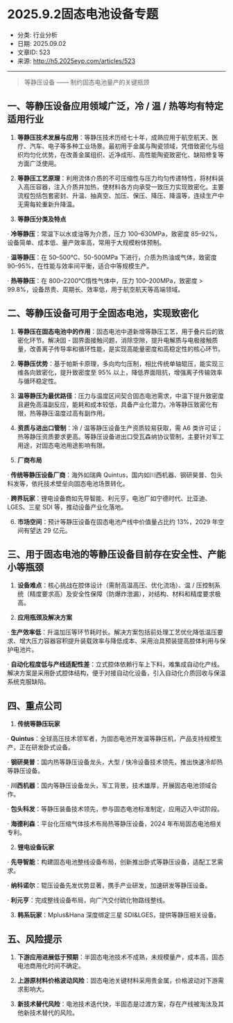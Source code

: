 # 2025.9.2固态电池设备专题

- 分类: 行业分析
- 日期: 2025.09.02
- 文章ID: 523
- 来源: http://h5.2025eyp.com/articles/523

---

> 等静压设备 —— 制约固态电池量产的关键瓶颈

## **一、等静压设备应用领域广泛，冷 / 温 / 热等均有特定适用行业**

1. **等静压技术发展与应用**：等静压技术历经七十年，成熟应用于航空航天、医疗、汽车、电子等多种工业场景。最初用于金属与陶瓷领域，凭借致密化与组织均匀化优势，在改善金属组织、近净成形、高性能陶瓷致密化、缺陷修复等方面广泛使用。

2. **等静压工艺原理**：利用流体介质的不可压缩性与压力均匀传递特性，将材料装入高压容器，注入介质并加热，使材料各方向承受一致压力实现致密化。主要流程包括包套密封、升温、抽真空、加压、保压、降压、降温等，连续生产中无需每轮重新升降温。

3. **等静压分类及特点**

· **冷等静压**：常温下以水或油等为介质，压力 100–630MPa，致密度 85–92%，设备简单、成本低、量产效率高，常用于大规模粉体预制。

· **温等静压**：在 50–500℃、50-500MPa 下进行，介质为热油或气体，致密度 90–95%，在性能与效率间平衡，适合中等规模生产。

· **热等静压**：在 800–2200℃惰性气体中，压力 100–200MPa，致密度 > 99.8%，设备昂贵、周期长、效率低，用于航空航天等高端领域。

## **二、等静压设备可用于全固态电池，实现致密化**

1. **等静压在固态电池中的作用**：固态电池中道新增等静压工艺，用于叠片后的致密化环节。解决固 - 固界面接触问题，消除空隙，提升电解质与电极接触质量，改善离子传导率和循环性能，是实现高能量密度和高稳定性的核心环节。

2. **等静压优势**：基于帕斯卡原理，多向均匀压制，相比传统单轴辊压，能实现三维各向致密化，提升致密度至 95% 以上，降低界面阻抗，增强离子传输效率与循环稳定性。

3. **温等静压为最优路径**：压力与温度区间契合固态电池需求，中温下提升致密度且避免高温副反应，能耗和成本较低，具备产业化潜力。冷等静压致密化有限，热等静压温度过高有副作用。

4. **资质与进出口管制**：冷 / 温等静压设备生产资质较易获取，需 A6 类许可证；热等静压资质要求更高。等静压设备进出口受瓦森纳协议管制，主要针对军工用途，对固态电池用途影响有限。

5. **厂商布局**

· **传统等静压设备厂商**：海外如瑞典 Quintus，国内如川西机器、钢研昊普、包头科发等，依托技术壁垒向固态电池场景转化。

· **跨界玩家**：锂电设备商如先导智能、利元亨，电池厂如宁德时代、比亚迪、LGES、三星 SDI 等，推动设备产业化落地。

6. **市场空间**：预计等静压设备在固态电池产线中价值量占比约 13%，2029 年空间有望达 29 亿元。

## **三、用于固态电池的等静压设备目前存在安全性、产能小等瓶颈**

1. **设备难点**：核心挑战在腔体设计（需耐高温高压、优化流场）、温 / 压控制系统（精度要求高）及安全性保障（防爆炸泄漏），对结构、材料和精度要求极高。

2. **应用瓶颈及解决方案**

· **生产效率低**：升温加压等环节耗时长。解决方案包括前处理工艺优化降低温压要求、增大压力容器容积提升装载效率与降低成本、采用治具预装提高腔体利用与保护电池片。

· **自动化程度低与产线适配性差**：立式腔体依赖行车上下料，难集成自动化产线。解决方案是采用卧式腔体结构，便于对接自动化设备，引入自动化介质回收与保温系统克服缺陷。

## **四、重点公司**

1. **传统等静压玩家**

· **Quintus**：全球高压技术领军者，为固态电池开发温等静压机，产品支持规模生产，正在研发卧式设备。

· **钢研昊普**：国内热等静压设备龙头，大型 / 快冷设备技术领先，推出快速冷却热等静压设备。

· **川西机器**：国内等静压设备龙头，军工背景，技术雄厚，开展固态电池领域合作。

· **包头科发**：等静压装备技术领先，参与固态电池标准制定，应用迈入中试阶段。

· **海德利森**：平台化压缩气体技术布局热等静压设备，2024 年布局固态电池相关专利。

2. **锂电设备玩家**

· **先导智能**：构建固态电池整线设备布局，创新推出卧式等静压设备，适配工艺需求。

· **纳科诺尔**：辊压设备先发优势显著，携手产业研发，加速研发等静压设备。

· **利元亨**：完成整线设备布局，向广汽交付硫化物路线整线。

3. **韩系玩家**：Mplus&Hana 深度绑定三星 SDI&LGES，提供等静压相关设备。

## **五、风险提示**

1. **下游应用进展低于预期**：半固态电池技术不成熟，未规模量产，成本高，固态电池商用化时间不确定。

2. **上游原材料价格波动风险**：固态电池关键材料采用贵金属，价格波动对下游需求影响大。

3. **新技术替代风险**：电池技术迭代快，半固态是过渡方案，存在产线被淘汰及其他新技术替代的风险。

